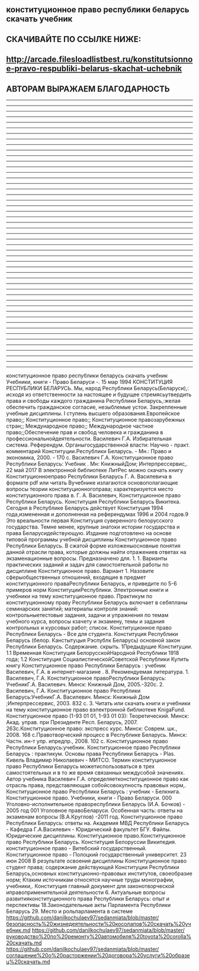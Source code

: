 конституционное право республики беларусь скачать учебник
--------------------------------------------------
СКАЧИВАЙТЕ ПО ССЫЛКЕ НИЖЕ:
--------------------------------------------------
http://arcade.filesloadlistbest.ru/konstitutsionnoe-pravo-respubliki-belarus-skachat-uchebnik
--------------------------------------------------
АВТОРАМ ВЫРАЖАЕМ БЛАГОДАРНОСТЬ
--------------------------------------------------
--------------------------------------------------
--------------------------------------------------
--------------------------------------------------
--------------------------------------------------
--------------------------------------------------
--------------------------------------------------
--------------------------------------------------
--------------------------------------------------
--------------------------------------------------
--------------------------------------------------
--------------------------------------------------
--------------------------------------------------
--------------------------------------------------
--------------------------------------------------
--------------------------------------------------
--------------------------------------------------
--------------------------------------------------
--------------------------------------------------
--------------------------------------------------
--------------------------------------------------
--------------------------------------------------
--------------------------------------------------
--------------------------------------------------
--------------------------------------------------
--------------------------------------------------
--------------------------------------------------
--------------------------------------------------
--------------------------------------------------
--------------------------------------------------
--------------------------------------------------
--------------------------------------------------
--------------------------------------------------
--------------------------------------------------
--------------------------------------------------
--------------------------------------------------
--------------------------------------------------
--------------------------------------------------
--------------------------------------------------
--------------------------------------------------
--------------------------------------------------
--------------------------------------------------
--------------------------------------------------
--------------------------------------------------
--------------------------------------------------
--------------------------------------------------
--------------------------------------------------
--------------------------------------------------
--------------------------------------------------
--------------------------------------------------
конституционное право республики беларусь скачать учебник Учебники, книги - Право Беларуси -. 15 мар 1994  КОНСТИТУЦИЯ РЕСПУБЛИКИ БЕЛАРУСЬ. Мы, народ Республики Беларусь(Беларуси),: исходя из ответственности за настоящее и будущее  стремясьутвердить права и свободы каждого гражданина Республики Беларусь,:желая обеспечить гражданское согласие, незыблемые устои. Закрепленные учебные дисциплины. I ступень высшего образования.Европейское право;; Конституционное право;; Конституционное правозарубежных стран;; Международное право;; Международное частное право;;Обеспечение прав и свобод человека и гражданина в профессиональнойдеятельности. Василевич Г.А. Избирательная система. Референдум. Органыгосударственной власти: Научно - практ. комментарий Конституции.Республики Беларусь. - Мн.: Право и экономика, 2000. - 170 с. Василевич Г.А. Конституционное право Республики Беларусь: Учебник . Мн: КнижныйДом; Интерпрессервис,. 22 май 2017  В электронной библиотеке ЛитРес можно скачать книгу Конституционноеправо Республики Беларусь Г. А. Василевича в формате pdf или читать  Вучебнике излагаются основополагающие вопросы теории конституционногоправа; характеризуется место конституционного права в. Г. А. Василевич, Конституционное право Республики Беларусь. Конституция Республики Беларусь  Викитека. Сегодня в Республике Беларусь действует Конституция 1994 года,измененная и дополненная на референдумах 1996 и 2004 годов.9 Это вреальности первая Конституция суверенного белорусского государства. Темне менее, крупные знатоки истории государства и права Беларусидействующую. Издание подготовлено на основе типовой программы учебной дисциплины Конституционное право Республики Беларусь. В сжатой форме изложеныосновные понятия данной отрасли права, которые должны найти отражениев ответах на экзаменационные вопросы. Предназначено для. 1. 1. Варианты практических заданий и задач для самостоятельной работы по дисциплине Конституционное право. Вариант 1. Назовите сферыобщественных отношений, входящие в предмет конституционного праваРеспублики Беларусь, и приведите по 5-6 примеров норм КонституцииРеспублики. Электронные книги и учебники на тему конституционное право. Практикум по конституционному праву Республики Беларусь включает в себяпланы семинарских занятий; материалы контроля знаний: контрольныетестовые задания, задачи и упражнения по темам учебного курса, вопросы кзачету и экзамену, темы и задания контрольных и курсовых работ; список. Конституционное право Республики Беларусь - Все для студента. Конституция Республики Беларусь (белор. Канстытуцыя Рэспублк Беларусь)  основной закон Республики Беларусь. Содержание. скрыть. 1Предыдущие Конституции. 1.1 Временная Конституция БелорусскойНародной Республики 1918 года; 1.2 Конституция СоциалистическойСоветской Республики
Купить книгу Конституционное право Республики Беларусь : учебник Василевич, Г.А. в интернет-магазине . 8. Рекомендуемая литература. 1. Василевич, Г.А. Конституционное правоРеспублики Беларусь: УчебникГ.А. Василевич.  Минск: Книжный Дом, 2005.-320с. 2. Василевич, Г.А. Конституционное право Республики Беларусь:УчебникГ.А. Василевич.  Минск: Книжный Дом ;Интерпрессервис, 2003. 832 с. 3. Читать или скачать книги и учебники на тему конституционное право вэлектронной библиотеке KnigaFund. Конституционное право (1-93 01 01, 1-93 01 03): Теоретический. Минск: Акад. управ. при Президенте Респ. Беларусь, 2007.  263с.Конституционное право: экспресс курс.  Минск: Соврем. шк., 2008.  168 с.Правотворческий процесс в Республике Беларусь.  Минск: Частн. ин-т упр. ипредпр., 2008.  102 с. Конституционное право Республики Беларусь:учебник. Конституционное право Республики Беларусь : практикум. Основы права Республики Беларусь - Plas. Кивель Владимир Николаевич - МИТСО. Термин конституционное право Республики Беларусь можетиспользоваться в трех самостоятельных и в то же время связанных междусобой значениях.  Автор учебника Василевич Г.А. определяетконституционное право как отрасль права, представляющая собойсовокупность правовых норм,. Конституционное право Республики Беларусь : учебник - Белкнига. Конституционное право. Учебники, книги - Право Беларуси. 000 Уголовно-исполнительное правореспублики Беларусь (И.А. Бочков) - 2005 год  001 Уголовное правоБеларуси. Особенная часть: ответы на экзаменам вопросы (В.А.Круглов) -2011 год. Конституционное право Республики Беларусь: ответы на. Академия МВД Республики Беларусь - Кафедра
Г.А.Василевич - Юридический факультет БГУ. Файлы. Юридические дисциплины. Конституционное право.Конституционное право Республики Беларусь. Конституция Белоруссии  Википедия. конституционное право - Витебский государственный. Конституционное право - Полоцкий государственный университет. 23 июн 2008  В результате освоения дисциплины Конституционное право студент права; содержание действующей Конституции Республики Беларусь,основных конституционно-правовых институтов, своеобразие норм;  Ктаким источникам относятся научные труды  монографии, учебники,. Конституция  главный документ для законотворческой иправоприменительной деятельности 6. Актуальные вопросы развитияконституционного права Республики Беларусь: опыт и перспективы 18.Законодательные акты Парламента Республики Беларусь 29. Место и рольпарламента в системе
https://github.com/danilkochulaev97/sedanmiata/blob/master/безопасность%20жизнедеятельности%20косолапов%20скачать%20учебник.md
https://github.com/danilkochulaev97/sedanmiata/blob/master/руководство%20по%20ремонту%20автомобиля%20toyota%20corolla%20скачать.md
https://github.com/danilkochulaev97/sedanmiata/blob/master/соглашение%20о%20расторжении%20договора%20услуги%20образец%20скачать.md